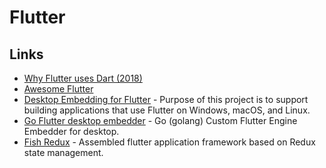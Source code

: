 # Flutter

## Links

* [Why Flutter uses Dart \(2018\)](https://hackernoon.com/why-flutter-uses-dart-dd635a054ebf)
* [Awesome Flutter](https://github.com/Solido/awesome-flutter#readme)
* [Desktop Embedding for Flutter](https://github.com/google/flutter-desktop-embedding) - Purpose of this project is to support building applications that use Flutter on Windows, macOS, and Linux.
* [Go Flutter desktop embedder](https://github.com/Drakirus/go-flutter-desktop-embedder) - Go \(golang\) Custom Flutter Engine Embedder for desktop.
* [Fish Redux](https://github.com/alibaba/fish-redux) - Assembled flutter application framework based on Redux state management.

